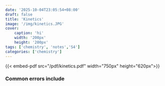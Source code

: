 ```yaml
---
date: '2025-10-04T23:05:54+08:00'
draft: false
title: 'Kinetics'
image: '/img/kinetics.JPG'
cover: 
    caption: 'hi'
    width: '200px' 
    height: '200px' 
tags: ['chemistry', 'notes','S4']
categories: ['chemistry']
---
```


<!--more-->
{{< embed-pdf src="/pdf/kinetics.pdf" width="750px" height="620px">}}

### Common errors include
